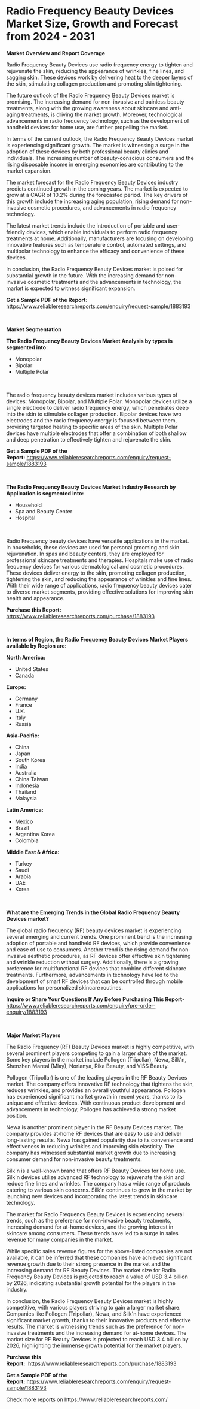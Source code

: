 <p><h1>Radio Frequency Beauty Devices Market Size, Growth and Forecast from 2024 - 2031</h1></p><p><strong>Market Overview and Report Coverage</strong></p>
<p><p>Radio Frequency Beauty Devices use radio frequency energy to tighten and rejuvenate the skin, reducing the appearance of wrinkles, fine lines, and sagging skin. These devices work by delivering heat to the deeper layers of the skin, stimulating collagen production and promoting skin tightening.</p><p>The future outlook of the Radio Frequency Beauty Devices market is promising. The increasing demand for non-invasive and painless beauty treatments, along with the growing awareness about skincare and anti-aging treatments, is driving the market growth. Moreover, technological advancements in radio frequency technology, such as the development of handheld devices for home use, are further propelling the market.</p><p>In terms of the current outlook, the Radio Frequency Beauty Devices market is experiencing significant growth. The market is witnessing a surge in the adoption of these devices by both professional beauty clinics and individuals. The increasing number of beauty-conscious consumers and the rising disposable income in emerging economies are contributing to the market expansion.</p><p>The market forecast for the Radio Frequency Beauty Devices industry predicts continued growth in the coming years. The market is expected to grow at a CAGR of 10.2% during the forecasted period. The key drivers of this growth include the increasing aging population, rising demand for non-invasive cosmetic procedures, and advancements in radio frequency technology.</p><p>The latest market trends include the introduction of portable and user-friendly devices, which enable individuals to perform radio frequency treatments at home. Additionally, manufacturers are focusing on developing innovative features such as temperature control, automated settings, and multipolar technology to enhance the efficacy and convenience of these devices.</p><p>In conclusion, the Radio Frequency Beauty Devices market is poised for substantial growth in the future. With the increasing demand for non-invasive cosmetic treatments and the advancements in technology, the market is expected to witness significant expansion.</p></p>
<p><strong>Get a Sample PDF of the Report:</strong> <a href="https://www.reliableresearchreports.com/enquiry/request-sample/1883193">https://www.reliableresearchreports.com/enquiry/request-sample/1883193</a></p>
<p>&nbsp;</p>
<p><strong>Market Segmentation</strong></p>
<p><strong>The Radio Frequency Beauty Devices Market Analysis by types is segmented into:</strong></p>
<p><ul><li>Monopolar</li><li>Bipolar</li><li>Multiple Polar</li></ul></p>
<p>&nbsp;</p>
<p><p>The radio frequency beauty devices market includes various types of devices: Monopolar, Bipolar, and Multiple Polar. Monopolar devices utilize a single electrode to deliver radio frequency energy, which penetrates deep into the skin to stimulate collagen production. Bipolar devices have two electrodes and the radio frequency energy is focused between them, providing targeted heating to specific areas of the skin. Multiple Polar devices have multiple electrodes that offer a combination of both shallow and deep penetration to effectively tighten and rejuvenate the skin.</p></p>
<p><strong>Get a Sample PDF of the Report:</strong>&nbsp;<a href="https://www.reliableresearchreports.com/enquiry/request-sample/1883193">https://www.reliableresearchreports.com/enquiry/request-sample/1883193</a></p>
<p>&nbsp;</p>
<p><strong>The Radio Frequency Beauty Devices Market Industry Research by Application is segmented into:</strong></p>
<p><ul><li>Household</li><li>Spa and Beauty Center</li><li>Hospital</li></ul></p>
<p>&nbsp;</p>
<p><p>Radio Frequency beauty devices have versatile applications in the market. In households, these devices are used for personal grooming and skin rejuvenation. In spas and beauty centers, they are employed for professional skincare treatments and therapies. Hospitals make use of radio frequency devices for various dermatological and cosmetic procedures. These devices deliver energy to the skin, promoting collagen production, tightening the skin, and reducing the appearance of wrinkles and fine lines. With their wide range of applications, radio frequency beauty devices cater to diverse market segments, providing effective solutions for improving skin health and appearance.</p></p>
<p><strong>Purchase this Report:</strong>&nbsp; <a href="https://www.reliableresearchreports.com/purchase/1883193">https://www.reliableresearchreports.com/purchase/1883193</a></p>
<p>&nbsp;</p>
<p><strong>In terms of Region, the Radio Frequency Beauty Devices Market Players available by Region are:</strong></p>
<p>
    <p> <strong> North America: </strong>
        <ul>
            <li>United States</li>
            <li>Canada</li>
        </ul>
        </p> 
    <p> <strong> Europe: </strong>
        <ul>
            <li>Germany</li>
            <li>France</li>
            <li>U.K.</li>
            <li>Italy</li>
            <li>Russia</li>
        </ul>
        </p> 
    <p> <strong> Asia-Pacific: </strong>
        <ul>
            <li>China</li>
            <li>Japan</li>
            <li>South Korea</li>
            <li>India</li>
            <li>Australia</li>
            <li>China Taiwan</li>
            <li>Indonesia</li>
            <li>Thailand</li>
            <li>Malaysia</li>
        </ul>
        </p> 
    <p> <strong> Latin America: </strong>
        <ul>
            <li>Mexico</li>
            <li>Brazil</li>
            <li>Argentina Korea</li>
            <li>Colombia</li>
        </ul>
        </p> 
    <p> <strong> Middle East & Africa: </strong>
        <ul>
            <li>Turkey</li>
            <li>Saudi</li>
            <li>Arabia</li>
            <li>UAE</li>
            <li>Korea</li>
        </ul>
    </p>
    </p>
<p>&nbsp;</p>
<p><strong>What are the Emerging Trends in the Global Radio Frequency Beauty Devices market?</strong></p>
<p><p>The global radio frequency (RF) beauty devices market is experiencing several emerging and current trends. One prominent trend is the increasing adoption of portable and handheld RF devices, which provide convenience and ease of use to consumers. Another trend is the rising demand for non-invasive aesthetic procedures, as RF devices offer effective skin tightening and wrinkle reduction without surgery. Additionally, there is a growing preference for multifunctional RF devices that combine different skincare treatments. Furthermore, advancements in technology have led to the development of smart RF devices that can be controlled through mobile applications for personalized skincare routines.</p></p>
<p><strong>Inquire or Share Your Questions If Any Before Purchasing This Report</strong>- <a href="https://www.reliableresearchreports.com/enquiry/pre-order-enquiry/1883193">https://www.reliableresearchreports.com/enquiry/pre-order-enquiry/1883193</a></p>
<p>&nbsp;</p>
<p><strong>Major Market Players</strong></p>
<p><p>The Radio Frequency (RF) Beauty Devices market is highly competitive, with several prominent players competing to gain a larger share of the market. Some key players in the market include Pollogen (Tripollar), Newa, Silk'n, Shenzhen Mareal (Mlay), Norlanya, Rika Beauty, and VISS Beauty.</p><p>Pollogen (Tripollar) is one of the leading players in the RF Beauty Devices market. The company offers innovative RF technology that tightens the skin, reduces wrinkles, and provides an overall youthful appearance. Pollogen has experienced significant market growth in recent years, thanks to its unique and effective devices. With continuous product development and advancements in technology, Pollogen has achieved a strong market position.</p><p>Newa is another prominent player in the RF Beauty Devices market. The company provides at-home RF devices that are easy to use and deliver long-lasting results. Newa has gained popularity due to its convenience and effectiveness in reducing wrinkles and improving skin elasticity. The company has witnessed substantial market growth due to increasing consumer demand for non-invasive beauty treatments.</p><p>Silk'n is a well-known brand that offers RF Beauty Devices for home use. Silk'n devices utilize advanced RF technology to rejuvenate the skin and reduce fine lines and wrinkles. The company has a wide range of products catering to various skin concerns. Silk'n continues to grow in the market by launching new devices and incorporating the latest trends in skincare technology.</p><p>The market for Radio Frequency Beauty Devices is experiencing several trends, such as the preference for non-invasive beauty treatments, increasing demand for at-home devices, and the growing interest in skincare among consumers. These trends have led to a surge in sales revenue for many companies in the market.</p><p>While specific sales revenue figures for the above-listed companies are not available, it can be inferred that these companies have achieved significant revenue growth due to their strong presence in the market and the increasing demand for RF Beauty Devices. The market size for Radio Frequency Beauty Devices is projected to reach a value of USD 3.4 billion by 2026, indicating substantial growth potential for the players in the industry.</p><p>In conclusion, the Radio Frequency Beauty Devices market is highly competitive, with various players striving to gain a larger market share. Companies like Pollogen (Tripollar), Newa, and Silk'n have experienced significant market growth, thanks to their innovative products and effective results. The market is witnessing trends such as the preference for non-invasive treatments and the increasing demand for at-home devices. The market size for RF Beauty Devices is projected to reach USD 3.4 billion by 2026, highlighting the immense growth potential for the market players.</p></p>
<p><strong>Purchase this Report:</strong>&nbsp;&nbsp;<a href="https://www.reliableresearchreports.com/purchase/1883193">https://www.reliableresearchreports.com/purchase/1883193</a></p>
<p></p>
<p><strong>Get a Sample PDF of the Report:</strong>&nbsp;<a href="https://www.reliableresearchreports.com/enquiry/request-sample/1883193">https://www.reliableresearchreports.com/enquiry/request-sample/1883193</a></p>
<p>Check more reports on https://www.reliableresearchreports.com/</p>